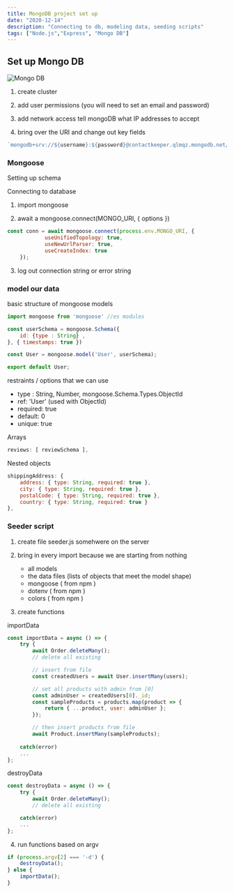 ```yaml
---
title: MongoDB project set up
date: "2020-12-14"
description: "Connecting to db, modeling data, seeding scripts"
tags: ["Node.js","Express", "Mongo DB"]
---
```


## Set up Mongo DB

![Mongo DB](/images/mongodb.svg)

1. create cluster

2. add user permissions (you will need to set an email and password)

3. add network access 
    tell mongoDB what IP addresses to accept

4. bring over the URI and change out key fields

```js
`mongodb+srv://${username}:${password}@contactkeeper.qlmqz.mongodb.net/${database}`
```

### Mongoose

Setting up schema

Connecting to database

1. import mongoose

2. await a mongoose.connect(MONGO_URI, { options })

```js
const conn = await mongoose.connect(process.env.MONGO_URI, {
			useUnifiedTopology: true,
			useNewUrlParser: true,
			useCreateIndex: true
    });
```

3. log out connection string or error string

### model our data

basic structure of mongoose models

```js
import mongoose from 'mongoose' //es modules

const userSchema = mongoose.Schema({
	id: {type : String}	,
}, { timestamps: true })

const User = mongoose.model('User', userSchema);

export default User;
```

restraints / options that we can use

- type : String, Number, mongoose.Schema.Types.ObjectId
- ref: 'User' (used with ObjectId)
- required: true
- default: 0
- unique: true

Arrays 
```js
reviews: [ reviewSchema ],
```

Nested objects 

```js
shippingAddress: {
	address: { type: String, required: true },
	city: { type: String, required: true },
	postalCode: { type: String, required: true },
	country: { type: String, required: true }
},
```


### Seeder script

1. create file seeder.js somehwere on the server 

2. bring in every import because we are starting from nothing
	- all models
	- the data files (lists of objects that meet the model shape)
	- mongoose ( from npm )
	- dotenv ( from npm )
	- colors ( from npm )

3. create functions 

importData

```js
const importData = async () => {
	try {
		await Order.deleteMany();
		// delete all existing

		// insert from file
		const createdUsers = await User.insertMany(users);

		// set all products with admin from [0]
		const adminUser = createdUsers[0]._id;
		const sampleProducts = products.map(product => {
			return { ...product, user: adminUser };
		});

		// then insert products from file
		await Product.insertMany(sampleProducts);
		
	catch(error)
	...  
};
```

destroyData

```js
const destroyData = async () => {
	try {
		await Order.deleteMany();
		// delete all existing

	catch(error)
	...  
};
```


4. run functions based on argv

```js
if (process.argv[2] === '-d') {
	destroyData();
} else {
	importData();
}
```